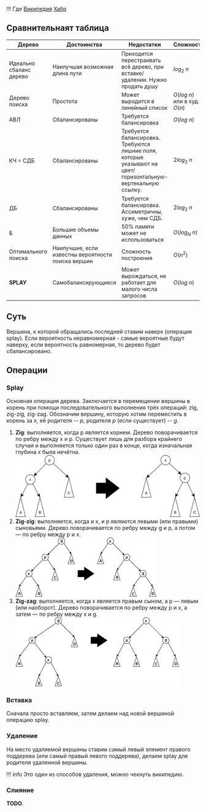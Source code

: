 !!! Где
    [Википедия](https://ru.wikipedia.org/wiki/Splay-%D0%B4%D0%B5%D1%80%D0%B5%D0%B2%D0%BE)
    [Хабр](https://habr.com/en/company/jetbrains-education/blog/210296/)

## Сравнительнаят таблица

| Дерево   | Достоинства   |  Недостатки |  Сложность  |
|----------|---------------|-------------|-------------|
| Идеально сбаланс дерево  | Наилучшая возможная длина пути | Приходится перестраивать всё дерево, при вставке/удалении. Нужно продать душу | $log_2\ n$ |
| Дерево поиска | Простота  |   Может выродится в линейный список | $O(log\ n)$ или в худ. $O(n)$|
| АВЛ | Сбалансированы | Требуется балансировка | $O(log\ n)$ |
| КЧ = СДБ | Сбалансированы | Требуется балансировка. Требуются лишние поля, которые указывают на цвет/горизонтальную-вертекальную ссылку. | $2log_2\ n$ |
| ДБ | Сбалансированы | Требуется балансировка. Ассиметричны, хуже, чем СДБ. | $2log_2\ n$ |
| Б | Большие объемы данных | 50% памяти может не использоваться | $O(log_N\ n)$ |
| Оптимального поиска | Наилучшие, если известны вероятности поиска вершин | Сложность построения | $O(n^2)$ |
| **SPLAY** | Самобалансирующиеся | Может вырождаться, не работает для малого числа запросов | $O(log\ n)$ |


## Суть

Вершина, к которой обращались последней ставим наверх (операция splay). Если вероятность неравномерная - самые вероятные будут наверху, если вероятность равномерная, то дерево будет сбалансировано.

## Операции

### Splay

Основная операция дерева. Заключается в перемещении вершины в корень при помощи последовательного выполнения трёх операций: zig, zig-zig, zig-zag. Обозначим вершину, которую хотим переместить в корень за $x$, её родителя -- $p$, родителя $p$ (если существует) -- $g$. 

1. **Zig**: выполняется, когда p является корнем. Дерево поворачивается по ребру между x и p. Существует лишь для разбора крайнего случая и выполняется только один раз в конце, когда изначальная глубина x была нечётна. ![Zig](Splay/Zig.svg "Zig")
2. **Zig-zig**: выполняется, когда и x, и p являются левыми (или правыми) сыновьями. Дерево поворачивается по ребру между g и p, а потом — по ребру между p и x. ![Zig-zig](Splay/Zigzig.gif "Zig-zig")
3. **Zig-zag**:  выполняется, когда x является правым сыном, а p — левым (или наоборот). Дерево поворачивается по ребру между p и x, а затем — по ребру между x и g. ![Zig-zag](Splay/Zigzag.gif "Zig-zag")

### Вставка

Сначала просто вставляем, затем делаем над новой вершиной операцию splay.

### Удаление

На место удаляемой вершины ставим самый левый элемент правого поддерева (или самый правый левого поддерева), делаем splay для родителя удаленной вершины.

!!! info
    Это один из способов удаления, можно чекнуть википедию.

### Слияние

**TODO**.